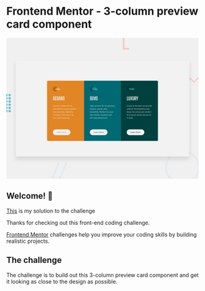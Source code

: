 # Frontend Mentor - 3-column preview card component

![Design preview for the 3-column preview card component coding challenge](./design/desktop-preview.jpg)

## Welcome! 👋

[This](https://cauanz.github.io/3-Column-Preview-card-component/) is my solution to the challenge

Thanks for checking out this front-end coding challenge.

[Frontend Mentor](https://www.frontendmentor.io) challenges help you improve your coding skills by building realistic projects.

## The challenge

The challenge is to build out this 3-column preview card component and get it looking as close to the design as possible.
